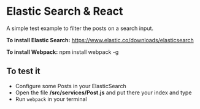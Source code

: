 # Elastic Search & React
A simple test example to filter the posts on a search input.

**To install Elastic Search:**
https://www.elastic.co/downloads/elasticsearch

**To install Webpack:**
npm install webpack -g

## To test it
- Configure some Posts in your ElasticSearch
- Open the file **/src/services/Post.js** and put there your index and type
- Run `webpack` in your terminal
